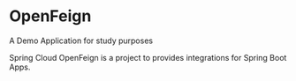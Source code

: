# OpenFeign
A Demo Application for study purposes

Spring Cloud OpenFeign is a project to provides integrations for Spring Boot Apps.